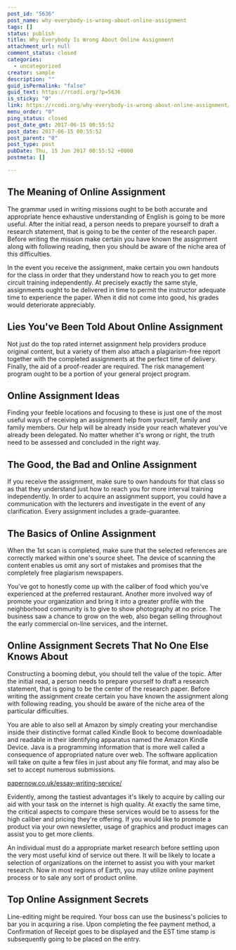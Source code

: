 ```yaml
---
post_id: "5636"
post_name: why-everybody-is-wrong-about-online-assignment
tags: []
status: publish
title: Why Everybody Is Wrong About Online Assignment
attachment_url: null
comment_status: closed
categories:
  - uncategorized
creator: sample
description: ""
guid_isPermalink: "false"
guid_text: https://rcodi.org/?p=5636
is_sticky: "0"
link: https://rcodi.org/why-everybody-is-wrong-about-online-assignment/
menu_order: "0"
ping_status: closed
post_date_gmt: 2017-06-15 00:55:52
post_date: 2017-06-15 00:55:52
post_parent: "0"
post_type: post
pubDate: Thu, 15 Jun 2017 00:55:52 +0000
postmeta: []

---
```

## The Meaning of Online Assignment

The grammar used in writing missions ought to be both accurate and appropriate hence exhaustive understanding of English is going to be more useful. After the initial read, a person needs to prepare yourself to draft a research statement, that is going to be the center of the research paper. Before writing the mission make certain you have known the assignment along with following reading, then you should be aware of the niche area of this difficulties.

In the event you receive the assignment, make certain you own handouts for the class in order that they understand how to reach you to get more circuit training independently. At precisely exactly the same style, assignments ought to be delivered in time to permit the instructor adequate time to experience the paper. When it did not come into good, his grades would deteriorate appreciably.

## Lies You've Been Told About Online Assignment

Not just do the top rated internet assignment help providers produce original content, but a variety of them also attach a plagiarism-free report together with the completed assignments at the perfect time of delivery. Finally, the aid of a proof-reader are required. The risk management program ought to be a portion of your general project program.

## Online Assignment Ideas

Finding your feeble locations and focusing to these is just one of the most useful ways of receiving an assignment help from yourself, family and family members. Our help will be already inside your reach whatever you've already been delegated. No matter whether it's wrong or right, the truth need to be assessed and concluded in the right way.

## The Good, the Bad and Online Assignment

If you receive the assignment, make sure to own handouts for that class so as that they understand just how to reach you for more interval training independently. In order to acquire an assignment support, you could have a communication with the lecturers and investigate in the event of any clarification. Every assignment includes a grade-guarantee.

## The Basics of Online Assignment

When the 1st scan is completed, make sure that the selected references are correctly marked within one's source sheet. The device of scanning the content enables us omit any sort of mistakes and promises that the completely free plagiarism newspapers.

You've got to honestly come up with the caliber of food which you've experienced at the preferred restaurant. Another more involved way of promote your organization and bring it into a greater profile with the neighborhood community is to give to show photography at no price. The business saw a chance to grow on the web, also began selling throughout the early commercial on-line services, and the internet.

## Online Assignment Secrets That No One Else Knows About

Constructing a booming debut, you should tell the value of the topic. After the initial read, a person needs to prepare yourself to draft a research statement, that is going to be the center of the research paper. Before writing the assignment create certain you have known the assignment along with following reading, you should be aware of the niche area of the particular difficulties.

You are able to also sell at Amazon by simply creating your merchandise inside their distinctive format called Kindle Book to become downloadable and readable in their identifying apparatus named the Amazon Kindle Device. Java is a programming information that is more well called a consequence of appropriated nature over web. The software application will take on quite a few files in just about any file format, and may also be set to accept numerous submissions.

[papernow.co.uk/essay-writing-service/](https://papernow.co.uk/essay-writing-service)

Evidently, among the tastiest advantages it's likely to acquire by calling our aid with your task on the internet is high quality. At exactly the same time, the critical aspects to compare these services would be to assess for the high caliber and pricing they're offering. If you would like to promote a product via your own newsletter, usage of graphics and product images can assist you to get more clients.

An individual must do a appropriate market research before settling upon the very most useful kind of service out there. It will be likely to locate a selection of organizations on the internet to assist you with your market research. Now in most regions of Earth, you may utilize online payment process or to sale any sort of product online.

## Top Online Assignment Secrets

Line-editing might be required. Your boss can use the business's policies to bar you in acquiring a rise. Upon completing the fee payment method, a Confirmation of Receipt goes to be displayed and the EST time stamp is subsequently going to be placed on the entry.
